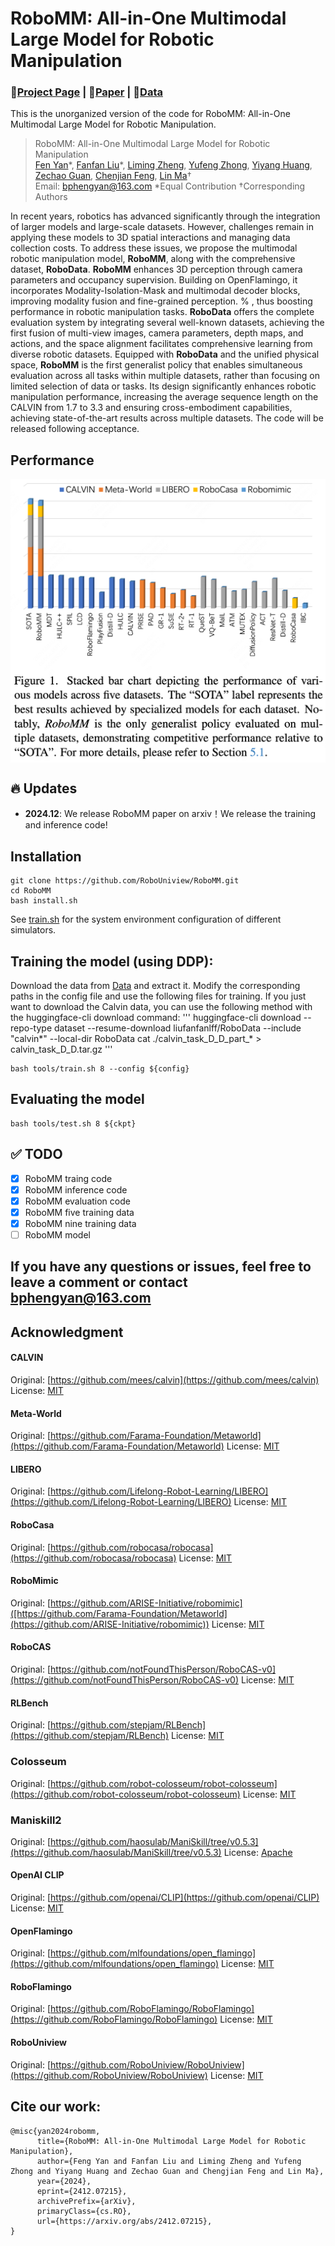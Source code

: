 # RoboMM: All-in-One Multimodal Large Model for Robotic Manipulation
### 🚩[Project Page](https://robouniview.github.io/RoboMM.github.io/) | 📑[Paper](https://arxiv.org/pdf/2412.07215v1) | 🤗[Data](https://huggingface.co/datasets/liufanfanlff/RoboData)


This is the unorganized version of the code for RoboMM: All-in-One Multimodal Large Model for Robotic Manipulation.

> RoboMM: All-in-One Multimodal Large Model for Robotic Manipulation <br>
> [Fen Yan](https://scholar.google.com.hk/citations?user=gO4divAAAAAJ&hl=zh-CN&oi=sra)\*, [Fanfan Liu](https://scholar.google.com/citations?user=LPaXZEUAAAAJ&hl=en)\*, [Liming Zheng](), [Yufeng Zhong](), [Yiyang Huang](), [Zechao Guan](), [Chenjian Feng](https://fcjian.github.io/), [Lin Ma](http://forestlinma.com/)† <br>
> Email: [bphengyan@163.com](bphengyan@163.com)
> *Equal Contribution   †Corresponding Authors

In recent years, robotics has advanced significantly through the integration of larger models and large-scale datasets. However, challenges remain in applying these models to 3D spatial interactions and managing data collection costs. To address these issues, we propose the multimodal robotic manipulation model, **RoboMM**, along with the comprehensive dataset, **RoboData**.
**RoboMM** enhances 3D perception through camera parameters and occupancy supervision. Building on OpenFlamingo, it incorporates Modality-Isolation-Mask and multimodal decoder blocks, improving modality fusion and fine-grained perception. % , thus boosting performance in robotic manipulation tasks.
**RoboData** offers the complete evaluation system by integrating several well-known datasets, achieving the first fusion of multi-view images, camera parameters, depth maps, and actions, and the space alignment facilitates comprehensive learning from diverse robotic datasets.
Equipped with **RoboData** and the unified physical space, **RoboMM** is the first generalist policy that enables simultaneous evaluation across all tasks within multiple datasets, rather than focusing on limited selection of data or tasks.
Its design significantly enhances robotic manipulation performance, increasing the average sequence length on the CALVIN from 1.7 to 3.3 and ensuring cross-embodiment capabilities, achieving state-of-the-art results across multiple datasets. The code will be released following acceptance.


## Performance
<div style="background-color: white; display: inline-block;">
  <img src="assert/results.jpg" alt="Results" />
</div>

## :fire: Updates
- **2024.12**: We release RoboMM paper on arxiv！We release the training and inference code!

## Installation
```
git clone https://github.com/RoboUniview/RoboMM.git
cd RoboMM
bash install.sh
```
See [train.sh](https://github.com/RoboUniview/RoboMM/blob/main/tools/train.sh) for the system environment configuration of different simulators.

## Training the model (using DDP):
Download the data from [Data](https://huggingface.co/datasets/liufanfanlff/RoboData) and extract it. Modify the corresponding paths in the config file and use the following files for training. If you just want to download the Calvin data, you can use the following method with the huggingface-cli download command: 
'''
huggingface-cli download --repo-type dataset --resume-download liufanfanlff/RoboData  --include "calvin*"  --local-dir RoboData
cat ./calvin_task_D_D_part_* > calvin_task_D_D.tar.gz
'''
```
bash tools/train.sh 8 --config ${config}

```

## Evaluating the model
```
bash tools/test.sh 8 ${ckpt}
```

## :white_check_mark: TODO
- [x] RoboMM traing code
- [x] RoboMM inference code
- [x] RoboMM evaluation code
- [x] RoboMM five training data
- [X] RoboMM nine training data
- [ ] RoboMM model

## If you have any questions or issues, feel free to leave a comment or contact [bphengyan@163.com](bphengyan@163.com)

## Acknowledgment

#### CALVIN
Original:  [https://github.com/mees/calvin](https://github.com/mees/calvin)
License: [MIT](https://github.com/mees/calvin/blob/main/LICENSE)

#### Meta-World 
Original: [https://github.com/Farama-Foundation/Metaworld](https://github.com/Farama-Foundation/Metaworld)
License: [MIT](https://github.com/Farama-Foundation/Metaworld/blob/master/LICENSE)

#### LIBERO
Original: [https://github.com/Lifelong-Robot-Learning/LIBERO](https://github.com/Lifelong-Robot-Learning/LIBERO)
License: [MIT](https://github.com/Lifelong-Robot-Learning/LIBERO/blob/master/LICENSE)

#### RoboCasa
Original: [https://github.com/robocasa/robocasa](https://github.com/robocasa/robocasa)
License: [MIT](https://github.com/robocasa/robocasa/blob/main/LICENSE)

#### RoboMimic
Original: [https://github.com/ARISE-Initiative/robomimic]([https://github.com/Farama-Foundation/Metaworld](https://github.com/ARISE-Initiative/robomimic))
License: [MIT](https://github.com/ARISE-Initiative/robomimic/blob/master/LICENSE)

#### RoboCAS
Original: [https://github.com/notFoundThisPerson/RoboCAS-v0](https://github.com/notFoundThisPerson/RoboCAS-v0)
License: [MIT](https://github.com/notFoundThisPerson/RoboCAS-v0/blob/main/LICENSE)

#### RLBench
Original: [https://github.com/stepjam/RLBench](https://github.com/stepjam/RLBench)
License: [MIT](https://github.com/stepjam/RLBench/blob/master/LICENSE)

### Colosseum
Original: [https://github.com/robot-colosseum/robot-colosseum](https://github.com/robot-colosseum/robot-colosseum)
License: [MIT](https://github.com/stepjam/RLBench/blob/master/LICENSE)

### Maniskill2
Original: [https://github.com/haosulab/ManiSkill/tree/v0.5.3](https://github.com/haosulab/ManiSkill/tree/v0.5.3)
License: [Apache](https://github.com/haosulab/ManiSkill/blob/v0.5.3/LICENSE)


#### OpenAI CLIP
Original: [https://github.com/openai/CLIP](https://github.com/openai/CLIP)
License: [MIT](https://github.com/openai/CLIP/blob/main/LICENSE)

#### OpenFlamingo
Original: [https://github.com/mlfoundations/open_flamingo](https://github.com/mlfoundations/open_flamingo)
License: [MIT](https://github.com/mlfoundations/open_flamingo/blob/main/LICENSE)

#### RoboFlamingo
Original: [https://github.com/RoboFlamingo/RoboFlamingo](https://github.com/RoboFlamingo/RoboFlamingo)
License: [MIT](https://github.com/RoboFlamingo/RoboFlamingo/blob/main/LICENSE)

#### RoboUniview
Original: [https://github.com/RoboUniview/RoboUniview](https://github.com/RoboUniview/RoboUniview)
License: [MIT](https://github.com/RoboFlamingo/RoboFlamingo/blob/main/LICENSE)

## Cite our work:
```
@misc{yan2024robomm,
      title={RoboMM: All-in-One Multimodal Large Model for Robotic Manipulation}, 
      author={Feng Yan and Fanfan Liu and Liming Zheng and Yufeng Zhong and Yiyang Huang and Zechao Guan and Chengjian Feng and Lin Ma},
      year={2024},
      eprint={2412.07215},
      archivePrefix={arXiv},
      primaryClass={cs.RO},
      url={https://arxiv.org/abs/2412.07215}, 
}
```
